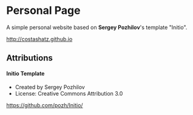 # Personal Page

A simple personal website based on **Sergey Pozhilov**'s template "Initio".

http://costashatz.github.io



## Attributions

#### Initio Template
- Created by Sergey Pozhilov
- License: Creative Commons Attribution 3.0

https://github.com/pozh/Initio/
